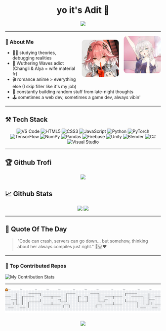 <h1 align="center">yo it's Adit 👾</h1>

<p align="center">
  <img src="https://readme-typing-svg.herokuapp.com?color=F97316&center=true&vCenter=true&lines=just+vibin+in+the+terminal...+%20%20%20%20;Wuthering+Waves+gang+🌍🧝🏻‍♀️🎮%20%20;pixel+by+pixel,+i+build+worlds+🎮%20%20;html+my+type,+Alya+%26+Changli+wife+%20" />
</p>




---

<img src="https://github.com/rillToMe/rillToMe/raw/main/assets/alya.jpeg" alt="alya" width="120" align="right" style="margin-left: 16px; border-radius: 10px;" />
<img src="https://github.com/rillToMe/rillToMe/raw/main/assets/changli.jpeg" alt="changli" width="120" align="right" style="margin-left: 16px; border-radius: 10px; margin-top: 12px;" />

### 🧠 About Me

- 👨‍💻 studying theories, debugging realities  
- 🌊 Wuthering Waves adict (Changli & Alya = wife material fr)  
- 🎬 romance anime > everything else (I skip filler like it's my job)  
- 🧪 constantly building random stuff from late-night thoughts  
- 🕹️ sometimes a web dev, sometimes a game dev, always vibin'

---

## ⚒️ Tech Stack

<div align="center">
  <img src="https://cdn.jsdelivr.net/gh/devicons/devicon/icons/vscode/vscode-original.svg" height="40" alt="VS Code" />
  <img src="https://cdn.jsdelivr.net/gh/devicons/devicon/icons/html5/html5-original.svg" height="40" alt="HTML5" />
  <img src="https://cdn.jsdelivr.net/gh/devicons/devicon/icons/css3/css3-original.svg" height="40" alt="CSS3" />
  <img src="https://cdn.jsdelivr.net/gh/devicons/devicon/icons/javascript/javascript-original.svg" height="40" alt="JavaScript" />
  <img src="https://cdn.jsdelivr.net/gh/devicons/devicon/icons/python/python-original.svg" height="40" alt="Python" />
  <img src="https://cdn.jsdelivr.net/gh/devicons/devicon/icons/pytorch/pytorch-original.svg" height="40" alt="PyTorch" />
  <img src="https://cdn.jsdelivr.net/gh/devicons/devicon/icons/tensorflow/tensorflow-original.svg" height="40" alt="TensorFlow" />
  <img src="https://cdn.jsdelivr.net/gh/devicons/devicon/icons/numpy/numpy-original.svg" height="40" alt="NumPy" />
  <img src="https://cdn.jsdelivr.net/gh/devicons/devicon/icons/pandas/pandas-original.svg" height="40" alt="Pandas" />
  <img src="https://cdn.jsdelivr.net/gh/devicons/devicon/icons/firebase/firebase-plain.svg" height="40" alt="Firebase" />
  <img src="https://cdn.jsdelivr.net/gh/devicons/devicon/icons/unity/unity-original.svg" height="40" alt="Unity" />
  <img src="https://cdn.jsdelivr.net/gh/devicons/devicon/icons/blender/blender-original.svg" height="40" alt="Blender" />
  <img src="https://cdn.jsdelivr.net/gh/devicons/devicon/icons/csharp/csharp-original.svg" height="40" alt="C#" />
  <img src="https://cdn.jsdelivr.net/gh/devicons/devicon/icons/visualstudio/visualstudio-plain.svg" height="40" alt="Visual Studio" />
</div>

---


## 🏆 Github Trofi

<p align="center">
  <img src="https://github-profile-trophy.vercel.app/?username=rillToMe&theme=gruvbox&row=1&no-bg=true&no-frame=true&margin-w=15" />
</p>


## 📈 Github Stats

<p align="center">
  <img src="https://github-readme-stats.vercel.app/api?username=rillToMe&show_icons=true&theme=radical&hide=stars" height="170" />
  <img src="https://github-readme-stats.vercel.app/api/top-langs/?username=rillToMe&layout=compact&theme=radical" height="170" />
</p>

---

## 💬 Quote Of The Day
> "Code can crash, servers can go down… but somehow, thinking about her always compiles just right." 💭💻❤️


---

### 📌 Top Contributed Repos

![My Contribution Stats](https://github-contributor-stats.vercel.app/api?username=rillToMe&limit=5&theme=radical&combine_all_yearly_contributions=true)

---

<picture>
  <source media="(prefers-color-scheme: dark)" srcset="https://raw.githubusercontent.com/rillToMe/rillToMe/output/pacman-contribution-graph-dark.svg">
  <source media="(prefers-color-scheme: light)" srcset="https://raw.githubusercontent.com/rillToMe/rillToMe/output/pacman-contribution-graph.svg">
  <img alt="pacman contribution graph" src="https://raw.githubusercontent.com/rillToMe/rillToMe/output/pacman-contribution-graph.svg">
</picture>

###

<p align="center">
  <img src="https://media.giphy.com/media/v1.Y2lkPTc5MGI3NjExdDRycGNhcnh6emFwN3ZheHRra3ZwczVhZGJxaDZjMWNqbG9tOXV0bCZlcD12MV9naWZzX3NlYXJjaCZjdD1n/HUkOv6w5VYy6U/giphy.gif" width="200"/>
</p>
